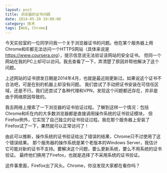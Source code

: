```yaml
---
layout: post
title: 浏览器的证书问题
date: 2014-05-20 19:00:00
category: 技术
tags: [Web, Chrome]
---
```


今天实验室的一位同学问我一个关于浏览器证书的问题。他在某个服务器上用Chrome和IE都无法访问一个HTTPS网站（具体来说是<https://www.coursera.org>），提示信息说无法验证该网站的安全证书。
但同一个网站在我的PC上却可以访问。我去查看了一下，弄清楚了原因并帮他解决了这个问题。

<!--more-->
上述网站的证书颁发日期是2014年4月，也就是最近刚更新过。如果说这个证书不合法吧，可是在别的机器上却没有问题。
我们尝试了手动把证书安装在可信任区域，还是不行。我们还尝试了各种代理和VPN，发现这个问题都还存在，并非是由于网络原因导致的。

我去网络上搜索了一下浏览器的证书验证过程。了解到这样一个情况：包括Chrome和IE在内的大多数浏览器都是直接调用操作系统的证书验证模块，
但Firefox例外，它实现了自己独立的证书验证过程。我在那个服务器上安装了Firefox试了一下，果然就可以正常访问了！

由此可以推断，操作系统的证书验证给出了错误的结果，Chrome只不过使用了这个错误结果。
那个服务器的操作系统是某个老版本的Windows Server，我估计它可能对新的证书不支持。要解决这个问题，要么更新系统，要么不用系统的证书验证。
最终他们换用了Firefox，也就是选择了不采用系统的证书验证。

这件事里面，Firefox出了风头。Chrome，你没发现大家都在看你吗？